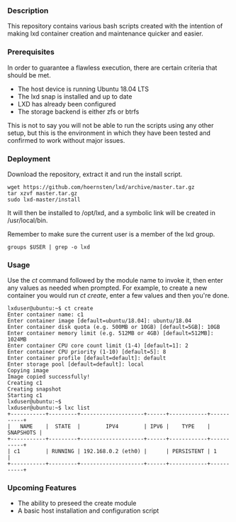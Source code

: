 ### Description
This repository contains various bash scripts created with the intention of making lxd container creation and maintenance quicker and easier.

### Prerequisites
In order to guarantee a flawless execution, there are certain criteria that should be met.

* The host device is running Ubuntu 18.04 LTS
* The lxd snap is installed and up to date
* LXD has already been configured
* The storage backend is either zfs or btrfs

This is not to say you will not be able to run the scripts using any other setup, but this is the environment in which they have been tested and confirmed to work without major issues.

### Deployment
Download the repository, extract it and run the install script.

```
wget https://github.com/hoernsten/lxd/archive/master.tar.gz
tar xzvf master.tar.gz
sudo lxd-master/install
```
It will then be installed to /opt/lxd, and a symbolic link will be created in /usr/local/bin.

Remember to make sure the current user is a member of the lxd group.

```
groups $USER | grep -o lxd
```

### Usage

Use the *ct* command followed by the module name to invoke it, then enter any values as needed when prompted. For example, to create a new container you would run *ct create*, enter a few values and then you're done.

```
lxduser@ubuntu:~$ ct create
Enter container name: c1
Enter container image [default=ubuntu/18.04]: ubuntu/18.04
Enter container disk quota (e.g. 500MB or 10GB) [default=5GB]: 10GB
Enter container memory limit (e.g. 512MB or 4GB) [default=512MB]: 1024MB
Enter container CPU core count limit (1-4) [default=1]: 2
Enter container CPU priority (1-10) [default=5]: 8
Enter container profile [default=default]: default
Enter storage pool [default=default]: local
Copying image
Image copied successfully!
Creating c1
Creating snapshot
Starting c1
lxduser@ubuntu:~$
lxduser@ubuntu:~$ lxc list
+-----------+---------+--------------------+------+------------+-----------+
|   NAME    |  STATE  |        IPV4        | IPV6 |    TYPE    | SNAPSHOTS |
+-----------+---------+--------------------+------+------------+-----------+
| c1        | RUNNING | 192.168.0.2 (eth0) |      | PERSISTENT | 1         |
+-----------+---------+--------------------+------+------------+-----------+
```
### Upcoming Features
* The ability to preseed the create module
* A basic host installation and configuration script
